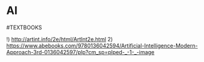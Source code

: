 # AI

#TEXTBOOKS

!) http://artint.info/2e/html/ArtInt2e.html
2) https://www.abebooks.com/9780136042594/Artificial-Intelligence-Modern-Approach-3rd-0136042597/plp?cm_sp=plped-_-1-_-image
